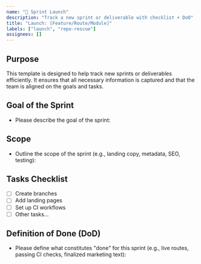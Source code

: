 ```yaml
---
name: "🚀 Sprint Launch"
description: "Track a new sprint or deliverable with checklist + DoD"
title: "Launch: [Feature/Route/Module]"
labels: ["launch", "repo-rescue"]
assignees: []
---
```


## Purpose
This template is designed to help track new sprints or deliverables efficiently. It ensures that all necessary information is captured and that the team is aligned on the goals and tasks.

## Goal of the Sprint
- Please describe the goal of the sprint:

## Scope
- Outline the scope of the sprint (e.g., landing copy, metadata, SEO, testing):

## Tasks Checklist
- [ ] Create branches
- [ ] Add landing pages
- [ ] Set up CI workflows
- [ ] Other tasks...

## Definition of Done (DoD)
- Please define what constitutes "done" for this sprint (e.g., live routes, passing CI checks, finalized marketing text):
